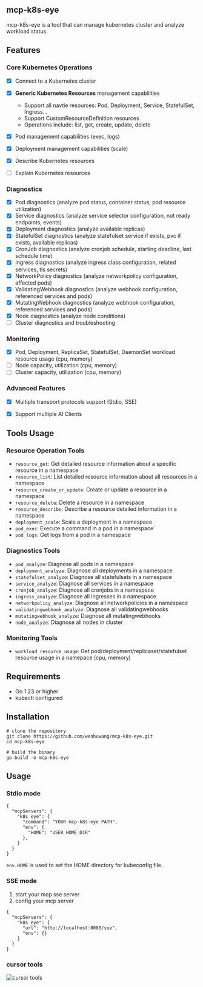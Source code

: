 ## mcp-k8s-eye

mcp-k8s-eye is a tool that can manage kubernetes cluster and analyze workload status.

## Features

### Core Kubernetes Operations
- [x] Connect to a Kubernetes cluster
- [x] **Generic Kubernetes Resources** management capabilities
  - Support all navtie resources: Pod, Deployment, Service, StatefulSet, Ingress...
  - Support CustomResourceDefinition resources
  - Operations include: list, get, create, update, delete
- [x] Pod management capabilities (exec, logs)
- [x] Deployment management capabilities (scale)
- [x] Describe Kubernetes resources
- [ ] Explain Kubernetes resources


### Diagnostics
- [x] Pod diagnostics (analyze pod status, container status, pod resource utilization)
- [x] Service diagnostics (analyze service selector configuration, not ready endpoints, events)
- [x] Deployment diagnostics (analyze available replicas)
- [x] StatefulSet diagnostics (analyze statefulset service if exists, pvc if exists, available replicas)
- [x] CronJob diagnostics (analyze cronjob schedule, starting deadline, last schedule time)
- [x] Ingress diagnostics (analyze ingress class configuration, related services, tls secrets)
- [x] NetworkPolicy diagnostics (analyze networkpolicy configuration, affected pods)
- [x] ValidatingWebhook diagnostics (analyze webhook configuration, referenced services and pods)
- [x] MutatingWebhook diagnostics (analyze webhook configuration, referenced services and pods)
- [x] Node diagnostics (analyze node conditions)
- [ ] Cluster diagnostics and troubleshooting 

### Monitoring
- [x] Pod, Deployment, ReplicaSet, StatefulSet, DaemonSet workload resource usage (cpu, memory)
- [ ] Node capacity, utilization (cpu, memory)
- [ ] Cluster capacity, utilization (cpu, memory)

### Advanced Features
- [x] Multiple transport protocols support (Stdio, SSE)
- [x] Support multiple AI Clients


## Tools Usage

### Resource Operation Tools
- `resource_get`: Get detailed resource information about a specific resource in a namespace
- `resource_list`: List detailed resource information about all resources in a namespace 
- `resource_create_or_update`: Create or update a resource in a namespace
- `resource_delete`: Delete a resource in a namespace
- `resource_describe`: Describe a resource detailed information in a namespace
- `deployment_scale`: Scale a deployment in a namespace
- `pod_exec`: Execute a command in a pod in a namespace`
- `pod_logs`: Get logs from a pod in a namespace

###  Diagnostics Tools
- `pod_analyze`: Diagnose all pods in a namespace
- `deployment_analyze`: Diagnose all deployments in a namespace
- `statefulset_analyze`: Diagnose all statefulsets in a namespace
- `service_analyze`: Diagnose all services in a namespace
- `cronjob_analyze`: Diagnose all cronjobs in a namespace
- `ingress_analyze`: Diagnose all ingresses in a namespace
- `networkpolicy_analyze`: Diagnose all networkpolicies in a namespace
- `validatingwebhook_analyze`: Diagnose all validatingwebhooks
- `mutatingwebhook_analyze`: Diagnose all mutatingwebhooks
- `node_analyze`: Diagnose all nodes in cluster

### Monitoring Tools
- `workload_resource_usage`: Get pod/deployment/replicaset/statefulset resource usage in a namepace (cpu, memory)


## Requirements
- Go 1.23 or higher
- kubectl configured

## Installation
```
# clone the repository
git clone https://github.com/wenhuwang/mcp-k8s-eye.git
cd mcp-k8s-eye

# build the binary
go build -o mcp-k8s-eye
```

## Usage
### Stdio mode
```
{
  "mcpServers": {
    "k8s eye": {
      "command": "YOUR mcp-k8s-eye PATH",
      "env": {
        "HOME": "USER HOME DIR"
      },
    }
  }
}
```
`env.HOME` is used to set the HOME directory for kubeconfig file.

### SSE mode
1. start your mcp sse server
2. config your mcp server

```
{
  "mcpServers": {
    "k8s eye": {
      "url": "http://localhost:8080/sse",
      "env": {}
    }
  }
}
```

### cursor tools
![cursor tools](./images/mcp-server-tools.png)